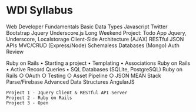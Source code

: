 # WDI Syllabus
Web Developer Fundamentals
Basic Data Types
Javascript
Twitter Bootstrap
Jquery
Underscore.js
Long Weekend Project: Todo App Jquery, Underscore, Localstorage
Client-Side Architecture (AJAX)
RESTful JSON APIs
MVC/CRUD (Express/Node)
Schemaless Databases (Mongo)
Auth
Review

Ruby on Rails
	• Starting a project
	• Templating
	• Associations
Ruby on Rails
	• Active Record Queries
	• SQL Databases (SQLite, PostgreSQL)
Ruby on Rails
	○ OAuth
	○ Testing
	○ Asset Pipeline
	○ JSON
MEAN Stack
Parse/Firebase
Advanced Data Structures
AngularJS

	Project 1 - Jquery Client & RESTful API Server
	Project 2 - Ruby on Rails
	Project 3 - Open
